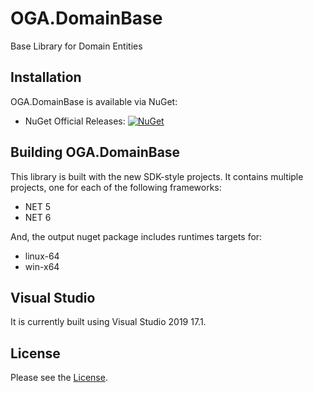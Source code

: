 # OGA.DomainBase
Base Library for Domain Entities

## Installation

OGA.DomainBase is available via NuGet:

* NuGet Official Releases: [![NuGet](https://img.shields.io/nuget/vpre/OGA.DomainBase.svg?label=NuGet)](https://www.nuget.org/packages/OGA.DomainBase)


## Building OGA.DomainBase

This library is built with the new SDK-style projects.
It contains multiple projects, one for each of the following frameworks:
* NET 5
* NET 6

And, the output nuget package includes runtimes targets for:
* linux-64
* win-x64


## Visual Studio

It is currently built using Visual Studio 2019 17.1.

## License

Please see the [License](LICENSE).


